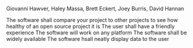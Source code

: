 Giovanni Hawver, Haley Massa, Brett Eckert, Joey Burris, David Hannan

The software shall compare your project to other projects to see how healthy of an open source project it is
The user shall have a friendly experience
The software will work on any platform
The software shall be widely available
The software hsall neatly display data to the user
